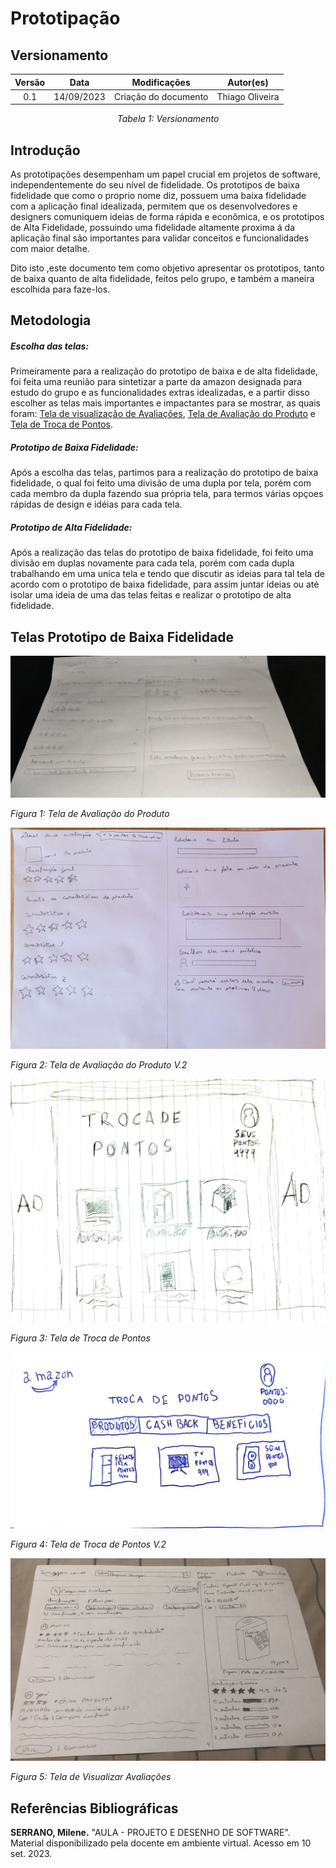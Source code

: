 # Prototipação

## Versionamento

<center>

| **Versão** | **Data** | **Modificações** | **Autor(es)** |
| :--: | :--: | :--: | :--: |
| 0.1 | 14/09/2023 | Criação do documento | Thiago Oliveira |

*Tabela 1: Versionamento*

</center>

## Introdução
As prototipações desempenham um papel crucial em projetos de software, independentemente do seu nível de fidelidade. Os prototipos de baixa fidelidade que como o proprio nome diz, possuem uma baixa fidelidade com a aplicação final idealizada,
permitem que os desenvolvedores e designers comuniquem ideias de forma rápida e econômica, e os prototipos de Alta Fidelidade, possuindo uma fidelidade altamente proxima á da aplicação final são importantes para validar conceitos 
e funcionalidades com maior detalhe.

Dito isto ,este documento tem como objetivo apresentar os prototipos, tanto de baixa quanto de alta fidelidade, feitos pelo grupo, e também a maneira escolhida para faze-los.

## Metodologia
##### Escolha das telas:

Primeiramente para a realização do prototipo de baixa e de alta fidelidade, foi feita uma reunião para sintetizar a parte da amazon designada para estudo do grupo e as funcionalidades extras idealizadas, e a partir disso escolher as telas mais
importantes e impactantes para se mostrar, as quais foram: [Tela de visualização de Avaliações](), [Tela de Avaliação do Produto]() e [Tela de Troca de Pontos]().

##### Prototipo de Baixa Fidelidade:
Após a escolha das telas, partimos para a realização do prototipo de baixa fidelidade, o qual foi feito uma divisão de uma dupla por tela, porém com cada membro da dupla fazendo sua própria tela, para termos várias opçoes rápidas de design e idéias
para cada tela.

##### Prototipo de Alta Fidelidade: 
Após a realização das telas do prototipo de baixa fidelidade, foi feito uma divisão em duplas novamente para cada tela, porém com cada dupla trabalhando em uma unica tela e tendo que discutir as ideias para tal tela de acordo com o prototipo de baixa
fidelidade,  para assim juntar ideias ou até isolar uma ideia de uma das telas feitas e realizar o prototipo de alta fidelidade.

## Telas Prototipo de Baixa Fidelidade

![5W2H - Primeira Aplicação](../../Assets/TelasPrototipos/BaixaFidelidade/AvaliacaoDoProdutoBaixa.jpg)

*Figura 1: Tela de Avaliação do Produto*


![5W2H - Primeira Aplicação](../../Assets/TelasPrototipos/BaixaFidelidade/AvalicaoDoProdutoBaixaV2.jpg)

*Figura 2: Tela de Avaliação do Produto V.2*

![5W2H - Primeira Aplicação](../../Assets/TelasPrototipos/BaixaFidelidade/TrocaDePontosBaixa.jpg)

*Figura 3: Tela de Troca de Pontos*

![5W2H - Primeira Aplicação](../../Assets/TelasPrototipos/BaixaFidelidade/TrocaDePontosBaixaV2.jpg)

*Figura 4: Tela de Troca de Pontos V.2*

![5W2H - Primeira Aplicação](../../Assets/TelasPrototipos/BaixaFidelidade/VisualizarAvaliacaoBaixa.jpg)

*Figura 5: Tela de Visualizar Avaliações*

<!-- ![5W2H-Primeira Aplicação](../../Assets/TelasPrototipos/BaixaFidelidade/VerAvaliacaoBaixaV2.pdf)

*Figura 6: Tela de Visualizar Avaliações V.2* -->

## Referências Bibliográficas

**SERRANO, Milene.** "AULA - PROJETO E DESENHO DE SOFTWARE". Material disponibilizado pela docente em ambiente virtual. Acesso em 10 set. 2023.
